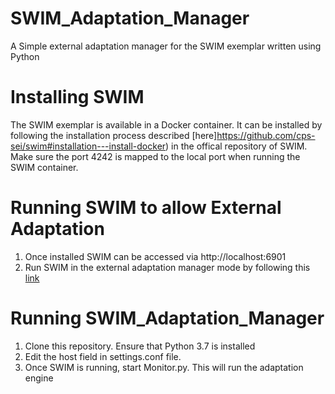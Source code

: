 # SWIM_Adaptation_Manager
A Simple external adaptation manager for the SWIM exemplar written using Python


# Installing SWIM
The SWIM exemplar is available in a Docker container. It can be installed by following the installation process described [here]https://github.com/cps-sei/swim#installation---install-docker) in the offical repository of SWIM. Make sure the port 4242 is mapped to the local port when running the SWIM container.

# Running SWIM to allow External Adaptation 

1. Once installed SWIM can be accessed via http://localhost:6901
2. Run SWIM in the external adaptation manager mode by following this [link](https://github.com/cps-sei/swim#how-to-run-simulation-with-another-external-adaptation-manager)

# Running SWIM_Adaptation_Manager

1. Clone this repository. Ensure that Python 3.7 is installed
2. Edit the host field in settings.conf file.
3. Once SWIM is running, start Monitor.py. This will run the adaptation engine
